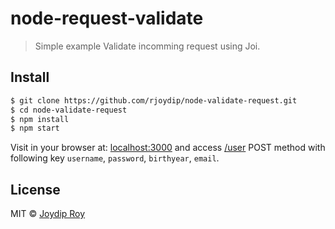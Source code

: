 # node-request-validate

> Simple example Validate incomming request using Joi.

## Install

```sh
$ git clone https://github.com/rjoydip/node-validate-request.git
$ cd node-validate-request
$ npm install
$ npm start
```

Visit in your browser at: [localhost:3000](http://localhost:3000) and access [/user](http://localhost:3000/user) POST method with following key `username`, `password`, `birthyear`, `email`.

## License

MIT © [Joydip Roy](https://github.com/rjoydip)